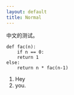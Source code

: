 ```yaml
---
layout: default
title: Normal
---
```


中文的测试。

    def fac(n):
        if n == 0:
	    return 1
	else:
	    return n * fac(n-1)

1. Hey
2. you.
